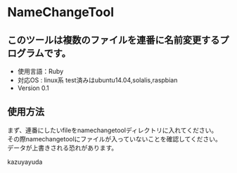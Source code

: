 # NameChangeTool

## このツールは複数のファイルを連番に名前変更するプログラムです。  

* 使用言語：Ruby  
* 対応OS : linux系 test済みはubuntu14.04,solalis,raspbian  
* Version 0.1  

## 使用方法  

まず、連番にしたいfileをnamechangetoolディレクトリに入れてください。  
その際namechangetoolにファイルが入っていないことを確認してください。  
データが上書きされる恐れがあります。  

kazuyayuda

